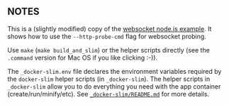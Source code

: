 ## NOTES

This is a (slightly modified) copy of the [websocket node.js example](https://github.com/heroku-examples/node-websockets). It shows how to use the `--http-probe-cmd` flag for websocket probing.

Use `make` (`make build_and_slim`) or the helper scripts directly (see the `.command` version for Mac OS if you like clicking :-)).

The `_docker-slim.env` file declares the environment variables required by the `docker-slim` helper scripts (in `_docker-slim`). The helper scripts in `_docker-slim` allow you to do everything you need with the app container (create/run/minify/etc). See [`_docker-slim/README.md`](_docker-slim/README.md) for more details.
